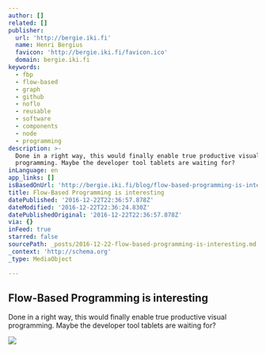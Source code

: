 ```yaml
---
author: []
related: []
publisher:
  url: 'http://bergie.iki.fi'
  name: Henri Bergius
  favicon: 'http://bergie.iki.fi/favicon.ico'
  domain: bergie.iki.fi
keywords:
  - fbp
  - flow-based
  - graph
  - github
  - noflo
  - reusable
  - software
  - components
  - node
  - programming
description: >-
  Done in a right way, this would finally enable true productive visual
  programming. Maybe the developer tool tablets are waiting for?
inLanguage: en
app_links: []
isBasedOnUrl: 'http://bergie.iki.fi/blog/flow-based-programming-is-interesting/'
title: Flow-Based Programming is interesting
datePublished: '2016-12-22T22:36:57.878Z'
dateModified: '2016-12-22T22:36:24.830Z'
datePublishedOriginal: '2016-12-22T22:36:57.878Z'
via: {}
inFeed: true
starred: false
sourcePath: _posts/2016-12-22-flow-based-programming-is-interesting.md
_context: 'http://schema.org'
_type: MediaObject

---
```

<article style=""><h1>Flow-Based Programming is interesting</h1><p>Done in a right way, this would finally enable true productive visual programming. Maybe the developer tool tablets are waiting for?</p><img src="https://s3.eu-central-1.amazonaws.com/bergie-iki-fi/b7bef516dae311e09ada75210ed4998a998a.png" /></article>